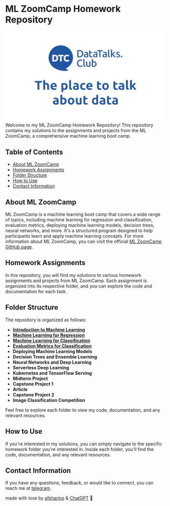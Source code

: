 # ML ZoomCamp Homework Repository
<div align="center">
  <a href="https://github.com/DataTalksClub/machine-learning-zoomcamp">
    <img src="https://github.com/afsharino/DataTalksClub/blob/main/images/datatalks-logo.png" alt="DataTalks ZoomCamp Logo">
  </a>
</div>
<!--https://github.com/DataTalksClub/machine-learning-zoomcamp/raw/master/images/zoomcamp.jpg-->
Welcome to my ML ZoomCamp Homework Repository! This repository contains my solutions to the assignments and projects from the ML ZoomCamp, a comprehensive machine learning boot camp.

## Table of Contents

- [About ML ZoomCamp](#about-ml-zoomcamp)
- [Homework Assignments](#homework-assignments)
- [Folder Structure](#folder-structure)
- [How to Use](#how-to-use)
- [Contact Information](#contact-information)

## About ML ZoomCamp

ML ZoomCamp is a machine learning boot camp that covers a wide range of topics, including machine learning for regression and classification, evaluation metrics, deploying machine learning models, decision trees, neural networks, and more. It's a structured program designed to help participants learn and apply machine learning concepts.
For more information about ML ZoomCamp, you can visit the official [ML ZoomCamp GitHub page](https://github.com/DataTalksClub/machine-learning-zoomcamp).

## Homework Assignments

In this repository, you will find my solutions to various homework assignments and projects from ML ZoomCamp. Each assignment is organized into its respective folder, and you can explore the code and documentation for each task.

## Folder Structure

The repository is organized as follows:

- [**Introduction to Machine Learning**](https://github.com/afsharino/machine-learning-zoomcamp/tree/main/01.%20Introduction%20to%20Machine%20Learning)
- [**Machine Learning for Regression**](https://github.com/afsharino/machine-learning-zoomcamp/tree/main/02.%20Machine%20Learning%20for%20Regression)
- [**Machine Learning for Classification**](https://github.com/afsharino/machine-learning-zoomcamp/tree/main/03.%20Machine%20Learning%20for%20Classification)
- [**Evaluation Metrics for Classification**](https://github.com/afsharino/machine-learning-zoomcamp/tree/main/04.%20Evaluation%20Metrics%20for%20Classification)
- **Deploying Machine Learning Models**
- **Decision Trees and Ensemble Learning**
- **Neural Networks and Deep Learning**
- **Serverless Deep Learning**
- **Kubernetes and TensorFlow Serving**
- **Midterm Project**
- **Capstone Project 1**
- **Article**
- **Capstone Project 2**
- **Image Classification Competition**

Feel free to explore each folder to view my code, documentation, and any relevant resources.

## How to Use

If you're interested in my solutions, you can simply navigate to the specific homework folder you're interested in. Inside each folder, you'll find the code, documentation, and any relevant resources.

## Contact Information

If you have any questions, feedback, or would like to connect, you can reach me at [telegram](https://t.me/afsharino "afsharino-telegram").

made with love by [afsharino](https://github.com/afsharino "afsharino") & [ChatGPT](https://chat.openai.com/ "ChatGPT") :purple_heart:
